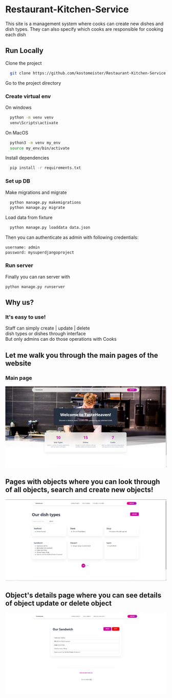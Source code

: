
# Restaurant-Kitchen-Service

This site is a management system where cooks can create new dishes and dish types. They can also specify which cooks are responsible for cooking each dish

## Run Locally

Clone the project

```bash
  git clone https://github.com/kostomeister/Restaurant-Kitchen-Service.git
```

Go to the project directory

### Create virtual env

On windows
```bash
  python -m venv venv
  venv\Scripts\activate
```
On MacOS
```bash
  python3 -m venv my_env
  source my_env/bin/activate
```

Install dependencies

```bash
  pip install -r requirements.txt
```

### Set up DB

Make migrations and migrate

```bash
  python manage.py makemigrations
  python manage.py migrate
```

Load data from fixture

```bash
  python manage.py loaddata data.json
```

Then you can authenticate as admin with following credentials:
```
username: admin
password: mysuperdjangoproject
```

### Run server
Finally you can ran server with
```
python manage.py runserver
```

## Why us?
### It's easy to use!

Staff can simply create | update | delete \
dish types or dishes through interface \
But only admins can do those operations with Cooks


## Let me walk you through the main pages of the website
### Main page
![img.png](static%2Fassets%2Fimg%2Fimg.png)

## Pages with objects where you can look through of all objects, search and create new objects!
![img_1.png](static%2Fassets%2Fimg%2Fimg_1.png)

## Object's details page where you can see details of object update or delete object
![img_2.png](static%2Fassets%2Fimg%2Fimg_2.png)
